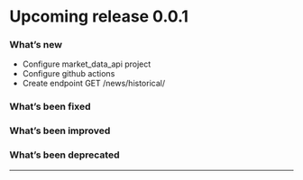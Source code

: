 # Upcoming release 0.0.1

### What’s new

-  Configure market_data_api project
-  Configure github actions
-  Create endpoint GET /news/historical/

### What’s been fixed

### What’s been improved

### What’s been deprecated

---

